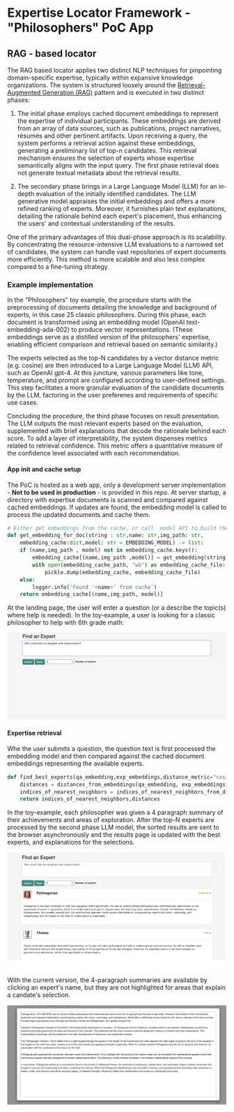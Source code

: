 # Expertise Locator Framework - "Philosophers" PoC App


## RAG - based locator
The RAG based locator applies two distinct NLP techniques for pinpointing domain-specific expertise, typically within expansive knowledge organizations. The system is structured loosely around the [Retrieval-Augmented Generation (RAG)](https://arxiv.org/pdf/2005.11401.pdf) pattern and is executed in two distinct phases:

1. The initial phase employs cached document embeddings to represent the expertise of individual participants. These embeddings are derived from an array of data sources, such as publications, project narratives, résumés and other pertinent artifacts. Upon receiving a query, the system performs a retrieval action against these embeddings, generating a preliminary list of top-n candidates. This retrieval mechanism ensures the selection of experts whose expertise semantically aligns with the input query. The first phase retrieval does not generate textual metadata about the retrieval results.  

2. The secondary phase brings in a Large Language Model (LLM) for an in-depth evaluation of the initially identified candidates. The LLM generative model appraises the initial embeddings and offers a more refined ranking of experts. Moreover, it furnishes plain text explanations, detailing the rationale behind each expert's placement, thus enhancing the users' and contextual understanding of the results.

One of the primary advantages of this dual-phase approach is its scalability. By concentrating the resource-intensive LLM evaluations to a narrowed set of candidates, the system can handle vast repositories of expert documents more efficiently. This method is more scalable and also less complex compared to a fine-tuning strategy. 

### Example implementation 

In the "Philosophers" toy example, the procedure starts with the preprocessing of documents detailing the knowledge and background of experts, in this case 25 classic philosophers. During this phase, each document is transformed using an embedding model (OpenAI text-embedding-ada-002) to produce vector representations. (These embeddings serve as a distilled version of the philosophers' expertise, enabling efficient comparison and retrieval based on semantic similarity.)

The experts selected as the top-N candidates by a vector distance metric (e.g. cosine) are then introduced to a Large Language Model (LLM) API, such as OpenAI gpt-4. At this juncture, various parameters like tone, temperature, and prompt are configured according to user-defined settings. This step facilitates a more granular evaluation of the candidate documents by the LLM, factoring in the user preferenes and requirements of specific use cases. 

Concluding the procedure, the third phase focuses on result presentation. The LLM outputs the most relevant experts based on the evaluation, supplemented with brief explanations that decode the rationale behind each score. To add a layer of interpretability, the system dispenses metrics related to retrieval confidence. This metric offers a quantitative measure of the confidence level associated with each recommendation. 


#### App init and cache setup
The PoC is hosted as a web app, only a development server implementation - **Not to be used in production** - is provided in this repo. At server startup, a directory with expertise documents is scanned and compared against cached embeddings. If updates are found, the embedding model is called to process the updated documents and cache them. 

```python
# Either get embeddings from the cache, or call  model API to build them. 
def get_embedding_for_doc(string : str,name: str,img_path: str,
    embedding_cache:dict,model: str = EMBEDDING_MODEL) -> list:
    if (name,img_path , model) not in embedding_cache.keys():
        embedding_cache[(name,img_path ,model)] = get_embedding(string ,model) -> OpenAI API
        with open(embedding_cache_path, "wb") as embedding_cache_file:
            pickle.dump(embedding_cache, embedding_cache_file)
    else:
        logger.info('Found '+name+' from cache')
    return embedding_cache[(name,img_path, model)]
```
At the landing page, the user will enter a question (or a describe the topic(s) where help is needed). In the toy-example, a user is looking for a classic philosopher to help with 6th grade math:

![Screenshot of home page](./img/question.png)

#### Expertise retrieval
Whe the user submits a question, the question text is first processed the embedding model and then compared against the cached document embeddings representing the available experts. 

```python
def find_best_experts(qa_embedding,exp_embeddings,distance_metric="cosine"):
    distances = distances_from_embeddings(qa_embedding, exp_embeddings, distance_metric)
    indices_of_nearest_neighbors = indices_of_nearest_neighbors_from_distances(distances)
    return indices_of_nearest_neighbors,distances
```

In the toy-example, each philosopher was given a 4 paragraph summary of their achievements and areas of exploration. After the top-N experts are processed by the second phase LLM model, the sorted results are sent to the browser asynchronously and the results page is updated with the best experts, and explanations for the selections. 

![Screenshot of home page](./img/results.png)

With the current version, the 4-paragraph summaries are available by clicking an expert's name, but they are not highlighted for areas that explain a candate's selection. 

![Screenshot of home page](./img/expertise_basis.png)

